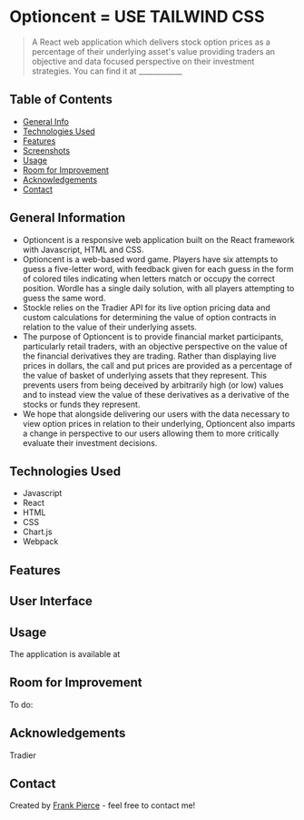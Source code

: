 # Optioncent = USE TAILWIND CSS
> A React web application which delivers stock option prices as a percentage of their underlying asset's value providing traders an objective and data focused perspective on their investment strategies.
> You can find it at ____________

## Table of Contents
* [General Info](#general-information)
* [Technologies Used](#technologies-used)
* [Features](#features)
* [Screenshots](#screenshots)
* [Usage](#usage)
* [Room for Improvement](#room-for-improvement)
* [Acknowledgements](#acknowledgements)
* [Contact](#contact)


## General Information
- Optioncent is a responsive web application built on the React framework with Javascript, HTML and CSS.
- Optioncent is a web-based word game. Players have six attempts to guess a five-letter word, with feedback given for each guess in the form of colored tiles indicating when letters match or occupy the correct position. Wordle has a single daily solution, with all players attempting to guess the same word.
- Stockle relies on the Tradier API for its live option pricing data and custom calculations for determining the value of option contracts in relation to the value of their underlying assets.
- The purpose of Optioncent is to provide financial market participants, particularly retail traders, with an objective perspective on the value of the financial derivatives they are trading. Rather than displaying live prices in dollars, the call and put prices are provided as a percentage of the value of basket of underlying assets that they represent. This prevents users from being deceived by arbitrarily high (or low) values and to instead view the value of these derivatives as a derivative of the stocks or funds they represent.
- We hope that alongside delivering our users with the data necessary to view option prices in relation to their underlying, Optioncent also imparts a change in perspective to our users allowing them to more critically evaluate their investment decisions.


## Technologies Used
- Javascript
- React
- HTML
- CSS
- Chart.js
- Webpack


## Features



## User Interface




## Usage
The application is available at


## Room for Improvement
To do:



## Acknowledgements
Tradier


## Contact
Created by [Frank Pierce](https://www.frankpierce.me/) - feel free to contact me!
